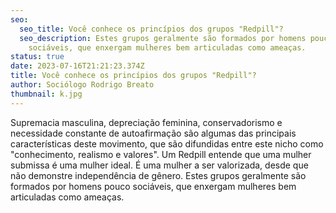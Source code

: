```yaml
---
seo:
  seo_title: Você conhece os princípios dos grupos "Redpill"?
  seo_description: Estes grupos geralmente são formados por homens pouco
    sociáveis, que enxergam mulheres bem articuladas como ameaças.
status: true
date: 2023-07-16T21:21:23.374Z
title: Você conhece os princípios dos grupos "Redpill"?
author: Sociólogo Rodrigo Breato
thumbnail: k.jpg
---
```

<!--StartFragment-->

Supremacia masculina, depreciação feminina, conservadorismo e necessidade constante de autoafirmação são algumas das principais características deste movimento, que são difundidas entre este nicho como "conhecimento, realismo e valores". Um Redpill entende que uma mulher submissa é uma mulher ideal. É uma mulher a ser valorizada, desde que não demonstre independência de gênero. Estes grupos geralmente são formados por homens pouco sociáveis, que enxergam mulheres bem articuladas como ameaças.

<!--EndFragment-->